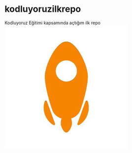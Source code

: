 # kodluyoruzilkrepo
Kodluyoruz Eğitimi kapsamında açtığım ilk repo
<img src="https://github.com/serkanonal/kodluyoruzilkrepo/blob/main/logo.jpg" width="auto">
